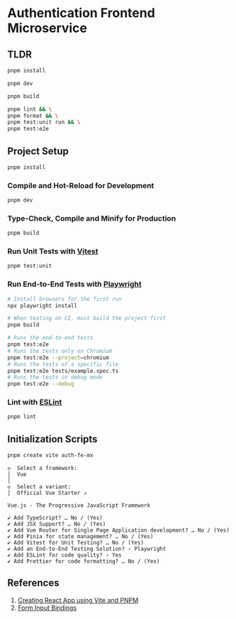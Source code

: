 # Authentication Frontend Microservice

## TLDR

```bash
pnpm install

pnpm dev

pnpm build

pnpm lint && \
pnpm format && \
pnpm test:unit run && \
pnpm test:e2e
```

## Project Setup

```sh
pnpm install
```

### Compile and Hot-Reload for Development

```sh
pnpm dev
```

### Type-Check, Compile and Minify for Production

```sh
pnpm build
```

### Run Unit Tests with [Vitest](https://vitest.dev/)

```sh
pnpm test:unit
```

### Run End-to-End Tests with [Playwright](https://playwright.dev)

```sh
# Install browsers for the first run
npx playwright install

# When testing on CI, must build the project first
pnpm build

# Runs the end-to-end tests
pnpm test:e2e
# Runs the tests only on Chromium
pnpm test:e2e --project=chromium
# Runs the tests of a specific file
pnpm test:e2e tests/example.spec.ts
# Runs the tests in debug mode
pnpm test:e2e --debug
```

### Lint with [ESLint](https://eslint.org/)

```sh
pnpm lint
```

## Initialization Scripts

```bash
pnpm create vite auth-fe-mx
```

```
◇  Select a framework:
│  Vue
│
◇  Select a variant:
│  Official Vue Starter ↗

Vue.js - The Progressive JavaScript Framework

✔ Add TypeScript? … No / (Yes)
✔ Add JSX Support? … No / (Yes)
✔ Add Vue Router for Single Page Application development? … No / (Yes)
✔ Add Pinia for state management? … No / (Yes)
✔ Add Vitest for Unit Testing? … No / (Yes)
✔ Add an End-to-End Testing Solution? › Playwright
✔ Add ESLint for code quality? › Yes
✔ Add Prettier for code formatting? … No / (Yes)
```

## References

1. [Creating React App using Vite and PNPM](https://medium.com/@sahu.jyotirmaya26/creating-react-app-using-vite-and-pnpm-746bb0f9a0c2)
2. [Form Input Bindings](https://vuejs.org/guide/essentials/forms)
